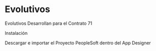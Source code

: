 # Evolutivos
Evolutivos Desarrollan para el Contrato 71

Instalación

Descargar e importar el Proyecto PeopleSoft dentro del App Designer


